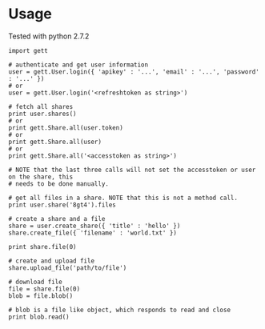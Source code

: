 # Usage

Tested with python 2.7.2

	import gett

	# authenticate and get user information
	user = gett.User.login({ 'apikey' : '...', 'email' : '...', 'password' : '...' })
	# or 
	user = gett.User.login('<refreshtoken as string>')

	# fetch all shares
	print user.shares()
	# or
	print gett.Share.all(user.token)
	# or
	print gett.Share.all(user)
	# or
	print gett.Share.all('<accesstoken as string>')

	# NOTE that the last three calls will not set the accesstoken or user on the share, this
	# needs to be done manually.

	# get all files in a share. NOTE that this is not a method call.
	print user.share('8gt4').files

	# create a share and a file
	share = user.create_share({ 'title' : 'hello' })
	share.create_file({ 'filename' : 'world.txt' })

	print share.file(0)

	# create and upload file
	share.upload_file('path/to/file')

	# download file
	file = share.file(0)
	blob = file.blob()

	# blob is a file like object, which responds to read and close
	print blob.read()
